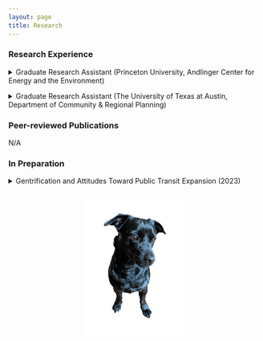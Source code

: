```yaml
---
layout: page
title: Research
---
```


<div class="text-left">
  <h3>Research Experience</h3>
  <p> 
<details>
  <summary>
    Graduate Research Assistant (Princeton University, Andlinger Center for Energy and the Environment)
  </summary>
  <p>
    <ul>
  <li>NSF-funded DRMS project ”Collaborative Research: Responses to complex disruptive events: Cognition in a
socio-political context” (2049796), Project Award Total: $503,918.00</li>
  <li>Examined political participation in coastal communities negatively affected by climate change and social inequality</li>
  <li>Conducted fieldwork with the research team to conduct additional interviews and focus groups with policymakers,
leaders, and residents related to issues raised during the public comment periods</li>
</ul>
  </p>
  </details>

  <p> 
<details>
  <summary>
    Graduate Research Assistant (The University of Texas at Austin, Department of Community & Regional Planning)
  </summary>
  <p>
    Methodology: survey experiment. Premise: explores the effect of transit-induced gentrification on public attitudes toward public transit expansion. Finding: statistically significant impact on public attitudes.
  </p>
  </details>
  
  <h3>Peer-reviewed Publications</h3>
  <p>N/A</p>
  
  <h3>In Preparation</h3>
 <p> 
<details>
  <summary>
    Gentrification and Attitudes Toward Public Transit Expansion (2023)
  </summary>
  <p>
    Methodology: survey experiment. Premise: explores the effect of transit-induced gentrification on public attitudes toward public transit expansion. Finding: statistically significant impact on public attitudes.
  </p>
  </details>
<br>

<p style="text-align:center;"><img src="/assets/img/orion_my_dog_gif.gif" alt="my dog" width="200" height="auto"></p>
